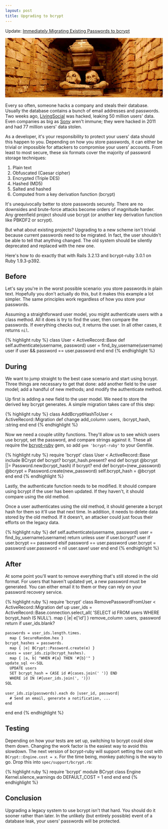 ```yaml
---
layout: post
title: Upgrading to bcrypt
---
```


<aside>Update: <a href="{% post_url 2013-05-21-immediately-migrating-existing-passwords-to-bcrypt %}">Immediately Migrating Existing Passwords to bcrypt</a></aside>

[![Crypt][1]][2]

Every so often, someone hacks a company and steals their database.
Usually the database contains a bunch of email addresses and
passwords. Two weeks ago, [LivingSocial][3] was hacked, leaking 50
million users' data. Even companies as big as [Sony][4] aren't
immune; they were hacked in 2011 and had 77 million users' data
stolen.

As a developer, it's your responsibility to protect your users'
data should this happen to you. Depending on how you store passwords,
it can either be trivial or impossible for attackers to compromise
your users' accounts. From least to most secure, these six formats
cover the majority of password storage techniques:

1.  Plain text
2.  Obfuscated (Caesar cipher)
3.  Encrypted (Triple DES)
4.  Hashed (MD5)
5.  Salted and hashed
6.  Computed from a key derivation function (bcrypt)

It's unequivocally better to store passwords securely. There are
no downsides and brute-force attacks become orders of magnitude
harder. Any greenfield project should use bcrypt (or another key
derivation function like PBKDF2 or scrypt).

But what about existing projects? Upgrading to a new scheme isn't
trivial because current passwords need to be migrated. In fact, the
user shouldn't be able to tell that anything changed. The old system
should be silently deprecated and replaced with the new one.

Here's how to do exactly that with Rails 3.2.13 and bcrypt-ruby
3.0.1 on Ruby 1.9.3-p392.

## Before

Let's say you're in the worst possible scenario: you store passwords
in plain text. Hopefully you don't actually do this, but it makes
this example a lot simpler. The same principles work regardless of
how you store your passwords.

Assuming a straightforward user model, you might authenticate users
with a class method. All it does is try to find the user, then
compare the passwords. If everything checks out, it returns the
user. In all other cases, it returns `nil`.

{% highlight ruby %}
class User < ActiveRecord::Base
  def self.authenticate(username, password)
    user = find_by_username(username)
    user if user && password == user.password
  end
end
{% endhighlight %}

## During

We want to jump straight to the best case scenario and start using
bcrypt. Three things are necessary to get that done: add another
field to the user model; add a handful of new methods; and modify
the authenticate method.

Up first is adding a new field to the user model. We need to store
the derived key bcrypt generates. A simple migration takes care of
this step:

{% highlight ruby %}
class AddBcryptHashToUser < ActiveRecord::Migration
  def change
    add_column :users, :bcrypt_hash, :string
  end
end
{% endhighlight %}

Now we need a couple utility functions. They'll allow us to see
which users use bcrypt, set the password, and compare strings against
it. These all require the [bcrypt-ruby][5] gem, so add `gem
'bcrypt-ruby'` to your Gemfile.

{% highlight ruby %}
require 'bcrypt'
class User < ActiveRecord::Base
  include BCrypt
  def bcrypt?
    bcrypt_hash.present?
  end
  def bcrypt
    @bcrypt ||= Password.new(bcrypt_hash) if bcrypt?
  end
  def bcrypt=(new_password)
    @bcrypt = Password.create(new_password)
    self.bcrypt_hash = @bcrypt
  end
end
{% endhighlight %}

Lastly, the authenticate function needs to be modified. It should
compare using bcrypt if the user has been updated. If they haven't,
it should compare using the old method.

Once a user authenticates using the old method, it should generate
a bcrypt hash for them so it'll use that next time. In addition,
it needs to delete data stored by the old method. If it doesn't,
an attacker could just focus their efforts on the legacy data.

{% highlight ruby %}
def self.authenticate(username, password)
  user = find_by_username(username)
  return unless user
  if user.bcrypt?
    user if user.bcrypt == password
  elsif password == user.password
    user.bcrypt = password
    user.password = nil
    user.save!
    user
  end
end
{% endhighlight %}

## After

At some point you'll want to remove everything that's still stored
in the old format. For users that haven't updated yet, a new password
must be generated. You can either email it to them or they can rely
on your password recovery service.

{% highlight ruby %}
require 'bcrypt'
class RemovePasswordFromUser < ActiveRecord::Migration
  def up
    user_ids = ActiveRecord::Base.connection.select_all(
        'SELECT id FROM users WHERE bcrypt_hash IS NULL').
      map { |e| e['id'] }
    remove_column :users, :password
    return if user_ids.blank?

    passwords = user_ids.length.times.
      map { SecureRandom.hex }
    bcrypt_hashes = passwords.
      map { |e| BCrypt::Password.create(e) }
    cases = user_ids.zip(bcrypt_hashes).
      map { |a, b| "WHEN #{a} THEN '#{b}'" }
    update_sql <<-SQL
      UPDATE users
      SET bcrypt_hash = CASE id #{cases.join(' ')} END
      WHERE id IN (#{user_ids.join(', ')})
    SQL

    user_ids.zip(passwords).each do |user_id, password|
      # Send an email, generate a notification, ...
    end
  end
end
{% endhighlight %}

## Testing

Depending on how your tests are set up, switching to bcrypt could
slow them down. Changing the work factor is the easiest way to avoid
this slowdown. The next version of bcrypt-ruby will support setting
the cost with `BCrypt::Engine.cost = x`. For the time being, monkey
patching is the way to go. Drop this into `spec/support/bcrypt.rb`:

{% highlight ruby %}
require 'bcrypt'
module BCrypt
  class Engine
    Kernel.silence_warnings do
      DEFAULT_COST = 1
    end
  end
end
{% endhighlight %}

## Conclusion

Upgrading a legacy system to use bcrypt isn't that hard. You should
do it sooner rather than later. In the unlikely (but entirely
possible) event of a database leak, your users' passwords will
be protected.

[1]: /static/images/2013/05/10/crypt.jpg
[2]: http://commons.wikimedia.org/wiki/File%3AWola_Gu%C5%82owska-trumna.jpg
[3]: https://www.livingsocial.com/createpassword
[4]: http://blog.us.playstation.com/2011/04/26/update-on-playstation-network-and-qriocity/
[5]: https://github.com/codahale/bcrypt-ruby
